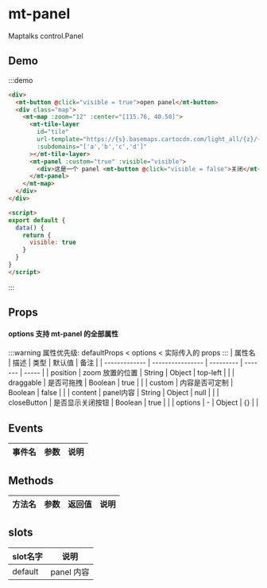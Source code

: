 # mt-panel

Maptalks control.Panel

## Demo
:::demo

```html
<div>
  <mt-button @click="visible = true">open panel</mt-button>
  <div class="map">
    <mt-map :zoom="12" :center="[115.76, 40.50]">
      <mt-tile-layer
        id="tile"
        url-template="https://{s}.basemaps.cartocdn.com/light_all/{z}/{x}/{y}.png"
        :subdomains="['a','b','c','d']"
      ></mt-tile-layer>
      <mt-panel :custom="true" :visible="visible">
        <div>这是一个 panel <mt-button @click="visible = false">关闭</mt-button></div>
      </mt-panel>
    </mt-map>
  </div>
</div>

<script>
export default {
  data() {
    return {
      visible: true
    }
  }
}
</script>
```
:::

## Props
#### options 支持 mt-panel 的全部属性
:::warning
属性优先级: defaultProps < options < 实际传入的 props
:::
| 属性名         | 描述           | 类型  | 默认值 | 备注 |
| ------------- | ---------------- | --------- | ------- | ----- |
| position | zoom 放置的位置 | String \| Object | top-left |  |
| draggable | 是否可拖拽 | Boolean | true |  |
| custom | 内容是否可定制 | Boolean | false |  |
| content | panel内容 | String \| Object | null |  |
| closeButton | 是否显示关闭按钮 | Boolean | true |  |
| options | - | Object | {} |  |

## Events
| 事件名 | 参数 | 说明  |
| ------- | --------- | ---------------- |

## Methods
| 方法名 | 参数 | 返回值 | 说明  |
| ------- | --------- | --------- |---------------- |

## slots
| slot名字 | 说明 |
| ------- | --------- |
| default | panel 内容 |
